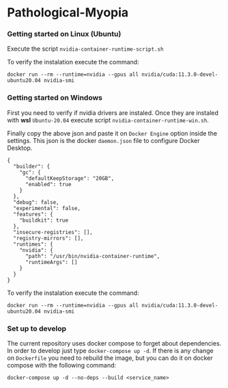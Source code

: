 # Pathological-Myopia

### Getting started on Linux (Ubuntu)

Execute the script `nvidia-container-runtime-script.sh`

To verify the instalation execute the command:

```
docker run --rm --runtime=nvidia --gpus all nvidia/cuda:11.3.0-devel-ubuntu20.04 nvidia-smi
```

### Getting started on Windows

First you need to verify if nvidia drivers are instaled. Once they are instaled with **wsl**  `Ubuntu-20.04` execute script `nvidia-container-runtime-win.sh`.

Finally copy the above json and paste it on `Docker Engine` option inside the settings. This json is the docker `daemon.json` file to configure Docker Desktop. 

```
{
  "builder": {
    "gc": {
      "defaultKeepStorage": "20GB",
      "enabled": true
    }
  },
  "debug": false,
  "experimental": false,
  "features": {
    "buildkit": true
  },
  "insecure-registries": [],
  "registry-mirrors": [],
  "runtimes": {
    "nvidia": {
      "path": "/usr/bin/nvidia-container-runtime",
      "runtimeArgs": []
    }
  }
}
```

To verify the instalation execute the command:

```
docker run --rm --runtime=nvidia --gpus all nvidia/cuda:11.3.0-devel-ubuntu20.04 nvidia-smi
```

### Set up to develop

The current repository uses docker compose to forget about dependencies. In order to develop just type `docker-compose up -d`. If there is any change on `Dockerfile` you need to rebuild the image, but you can do it on docker compose with the following command:

```
docker-compose up -d --no-deps --build <service_name>
```
